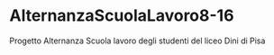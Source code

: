 # AlternanzaScuolaLavoro8-16
Progetto Alternanza Scuola lavoro degli studenti del liceo Dini di Pisa
